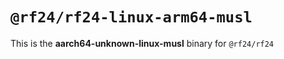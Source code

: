 # `@rf24/rf24-linux-arm64-musl`

This is the **aarch64-unknown-linux-musl** binary for `@rf24/rf24`
